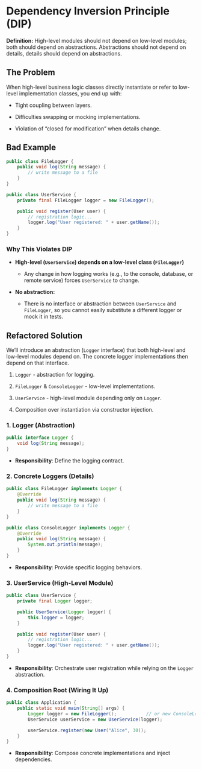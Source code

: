 # Dependency Inversion Principle (DIP)

**Definition:** High-level modules should not depend on low-level modules; both should depend on abstractions. Abstractions should not depend on details, details should depend on abstractions.

## The Problem

When high-level business logic classes directly instantiate or refer to low-level implementation classes, you end up with:

- Tight coupling between layers.

- Difficulties swapping or mocking implementations.

- Violation of “closed for modification” when details change.

## Bad Example

```java
public class FileLogger {
    public void log(String message) {
        // write message to a file
    }
}

public class UserService {
    private final FileLogger logger = new FileLogger();

    public void register(User user) {
        // registration logic...
        logger.log("User registered: " + user.getName());
    }
}
```

### Why This Violates DIP

- **High-level (`UserService`) depends on a low-level class (`FileLogger`)**

    - Any change in how logging works (e.g., to the console, database, or remote service) forces `UserService` to change.

- **No abstraction:**

    - There is no interface or abstraction between `UserService` and `FileLogger`, so you cannot easily substitute a different logger or mock it in tests.

## Refactored Solution

We’ll introduce an abstraction (`Logger` interface) that both high-level and low-level modules depend on. The concrete logger implementations then depend on that interface.

1. `Logger` - abstraction for logging.

2. `FileLogger` & `ConsoleLogger` - low-level implementations.

3. `UserService` - high-level module depending only on `Logger`.

4. Composition over instantiation via constructor injection.

### 1. Logger (Abstraction)

```java
public interface Logger {
    void log(String message);
}
```

- **Responsibility**: Define the logging contract.

### 2. Concrete Loggers (Details)

```java
public class FileLogger implements Logger {
    @Override
    public void log(String message) {
        // write message to a file
    }
}

public class ConsoleLogger implements Logger {
    @Override
    public void log(String message) {
        System.out.println(message);
    }
}
```

- **Responsibility**: Provide specific logging behaviors.

### 3. UserService (High-Level Module)

```java
public class UserService {
    private final Logger logger;

    public UserService(Logger logger) {
        this.logger = logger;
    }

    public void register(User user) {
        // registration logic...
        logger.log("User registered: " + user.getName());
    }
}
```

- **Responsibility**: Orchestrate user registration while relying on the `Logger` abstraction.

### 4. Composition Root (Wiring It Up)

```java
public class Application {
    public static void main(String[] args) {
        Logger logger = new FileLogger();           // or new ConsoleLogger();
        UserService userService = new UserService(logger);

        userService.register(new User("Alice", 30));
    }
}
```

- **Responsibility**: Compose concrete implementations and inject dependencies.
